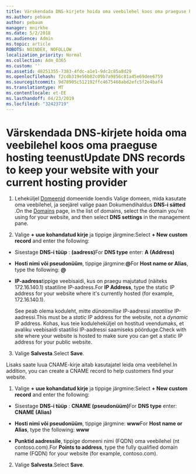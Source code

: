 ```yaml
---
title: Värskendada DNS-kirjete hoida oma veebilehel koos oma praeguse hosting teenust
ms.author: pebaum
author: pebaum
manager: mnirkhe
ms.date: 5/2/2018
ms.audience: Admin
ms.topic: article
ROBOTS: NOINDEX, NOFOLLOW
localization_priority: Normal
ms.collection: Adm_O365
ms.custom: ''
ms.assetid: 48251355-7383-4fdc-a1e1-9dc2c85a8d29
ms.openlocfilehash: f2cdb319e56b82c09b7a9856c81a45e69dee6759
ms.sourcegitcommit: 9d78905c512192ffc4675468abd2efc5f2e4baf4
ms.translationtype: MT
ms.contentlocale: et-EE
ms.lasthandoff: 04/23/2019
ms.locfileid: "32423719"
---
```

# <a name="update-dns-records-to-keep-your-website-with-your-current-hosting-provider"></a><span data-ttu-id="e73db-102">Värskendada DNS-kirjete hoida oma veebilehel koos oma praeguse hosting teenust</span><span class="sxs-lookup"><span data-stu-id="e73db-102">Update DNS records to keep your website with your current hosting provider</span></span>

1. <span data-ttu-id="e73db-103">Leheküljel [Domeenid](https://portal.office.com/adminportal/home#/Domains) domeenide loendis Valige domeen, mida kasutate oma veebilehel, ja seejärel valige paan Dokumendihaldus **DNS-i sätted** .</span><span class="sxs-lookup"><span data-stu-id="e73db-103">On the [Domains](https://portal.office.com/adminportal/home#/Domains) page, in the list of domains, select the domain you're using for your website, and then select **DNS settings** in the management pane.</span></span> 
    
2. <span data-ttu-id="e73db-104">Valige **+ uue kohandatud kirje** ja tippige järgmine:</span><span class="sxs-lookup"><span data-stu-id="e73db-104">Select **+ New custom record** and enter the following:</span></span> 
    
  - <span data-ttu-id="e73db-105">Sisestage **DNS-i tüüp** : **(aadress)**</span><span class="sxs-lookup"><span data-stu-id="e73db-105">For **DNS type** enter: **A (Address)**</span></span>
    
  - <span data-ttu-id="e73db-106">**Hosti nimi või pseudonüüm**, tippige järgmine:**@**</span><span class="sxs-lookup"><span data-stu-id="e73db-106">For **Host name or Alias**, type the following: **@**</span></span>
    
  - <span data-ttu-id="e73db-107">**IP-aadress**tippige veebisaidi, kus on praegu majutatud (näiteks 172.16.140.1) staatiline IP-aadress.</span><span class="sxs-lookup"><span data-stu-id="e73db-107">For **IP Address**, type the static IP address for your website where it's currently hosted (for example, 172.16.140.1).</span></span> 
    
    <span data-ttu-id="e73db-108">See peab olema koduleht, mitte *dünaamilise* IP-aadressi *staatilise* IP-aadressi.</span><span class="sxs-lookup"><span data-stu-id="e73db-108">This must be a  *static*  IP address for the website, not a  *dynamic*  IP address.</span></span> <span data-ttu-id="e73db-109">Kohas, kus teie koduleheküljel on hostitud veendumaks, et avaliku veebisaidi staatilisi IP-aadressi saamiseks pöörduge.</span><span class="sxs-lookup"><span data-stu-id="e73db-109">Check with site where your website is hosted to make sure you can get a static IP address for your public website.</span></span> 
    
3. <span data-ttu-id="e73db-110">Valige **Salvesta**.</span><span class="sxs-lookup"><span data-stu-id="e73db-110">Select **Save**.</span></span> 
    
<span data-ttu-id="e73db-111">Lisaks saate luua CNAME-kirje aitab kasutajatel leida oma veebilehel.</span><span class="sxs-lookup"><span data-stu-id="e73db-111">In addition, you can create a CNAME record to help customers find your website.</span></span>
  
1. <span data-ttu-id="e73db-112">Valige **+ uue kohandatud kirje** ja tippige järgmine:</span><span class="sxs-lookup"><span data-stu-id="e73db-112">Select **+ New custom record** and enter the following:</span></span> 
    
  - <span data-ttu-id="e73db-113">Sisestage **DNS-i tüüp** : **CNAME (pseudonüüm)**</span><span class="sxs-lookup"><span data-stu-id="e73db-113">For **DNS type** enter: **CNAME (Alias)**</span></span>
    
  - <span data-ttu-id="e73db-114">**Hosti nimi või pseudonüüm**, tippige järgmine: **www**</span><span class="sxs-lookup"><span data-stu-id="e73db-114">For **Host name or Alias**, type the following: **www**</span></span>
    
  - <span data-ttu-id="e73db-115">**Punktid aadressile**, tippige domeeni nimi (FQDN) oma veebilehel (nt contoso.com).</span><span class="sxs-lookup"><span data-stu-id="e73db-115">For **Points to address**, type the fully qualified domain name (FQDN) for your website (for example, contoso.com).</span></span> 
    
2. <span data-ttu-id="e73db-116">Valige **Salvesta**.</span><span class="sxs-lookup"><span data-stu-id="e73db-116">Select **Save**.</span></span> 
    

